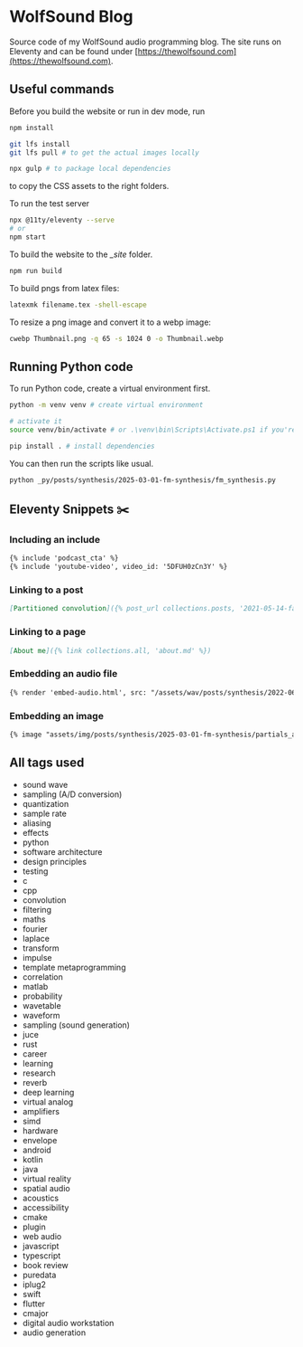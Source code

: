 # WolfSound Blog

Source code of my WolfSound audio programming blog. The site runs on Eleventy and can be found under [https://thewolfsound.com](https://thewolfsound.com).

## Useful commands

Before you build the website or run in dev mode, run

```bash
npm install

git lfs install
git lfs pull # to get the actual images locally

npx gulp # to package local dependencies
```

to copy the CSS assets to the right folders.

To run the test server

```bash
npx @11ty/eleventy --serve
# or
npm start
```

To build the website to the *_site* folder.

```bash
npm run build
```

To build pngs from latex files:

```bash
latexmk filename.tex -shell-escape
```

To resize a png image and convert it to a webp image:

```bash
cwebp Thumbnail.png -q 65 -s 1024 0 -o Thumbnail.webp
```

## Running Python code

To run Python code, create a virtual environment first.

```bash
python -m venv venv # create virtual environment

# activate it
source venv/bin/activate # or .\venv\bin\Scripts\Activate.ps1 if you're using PowerShell

pip install . # install dependencies
```

You can then run the scripts like usual.

```bash
python _py/posts/synthesis/2025-03-01-fm-synthesis/fm_synthesis.py
```

## Eleventy Snippets ✂️

### Including an include

```md
{% include 'podcast_cta' %}
{% include 'youtube-video', video_id: '5DFUH0zCn3Y' %}
```

### Linking to a post

```md
[Partitioned convolution]({% post_url collections.posts, '2021-05-14-fast-convolution' %})
```

### Linking to a page

```md
[About me]({% link collections.all, 'about.md' %})
```

### Embedding an audio file

```md
{% render 'embed-audio.html', src: "/assets/wav/posts/synthesis/2022-06-26-sine-saw-square-triangle-basic-waveforms-in-synthesis/sine_example.flac" %}
```

### Embedding an image

```md
{% image "assets/img/posts/synthesis/2025-03-01-fm-synthesis/partials_amplitudes_in_3d.png", "alt text for you to fill" %}
```

## All tags used

- sound wave
- sampling (A/D conversion)
- quantization
- sample rate
- aliasing
- effects
- python
- software architecture
- design principles
- testing
- c
- cpp
- convolution
- filtering
- maths
- fourier
- laplace
- transform
- impulse
- template metaprogramming
- correlation
- matlab
- probability
- wavetable
- waveform
- sampling (sound generation)
- juce
- rust
- career
- learning
- research
- reverb
- deep learning
- virtual analog
- amplifiers
- simd
- hardware
- envelope
- android
- kotlin
- java
- virtual reality
- spatial audio
- acoustics
- accessibility
- cmake
- plugin
- web audio
- javascript
- typescript
- book review
- puredata
- iplug2
- swift
- flutter
- cmajor
- digital audio workstation
- audio generation
